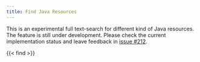 ```yaml
---
title: Find Java Resources
---
```


This is an experimental full text-search for different kind of Java
resources. The feature is still under development. Please check the current
implementation status and leave feedback in [issue #212](https://github.com/marchof/java-almanac/issues/212).

{{< find >}}